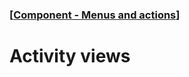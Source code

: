 ### [[Component - Menus and actions](./human-interface-guidelines-markdown/Component/menus-and-actions.md)]  
  
# **Activity views**  

